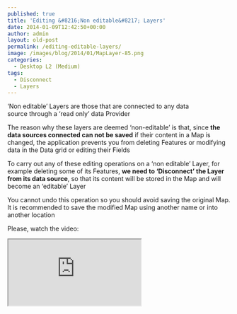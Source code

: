 ```yaml
---
published: true
title: 'Editing &#8216;Non editable&#8217; Layers'
date: 2014-01-09T12:42:50+00:00
author: admin
layout: old-post
permalink: /editing-editable-layers/
image: /images/blog/2014/01/MapLayer-85.png
categories:
  - Desktop L2 (Medium)
tags:
  - Disconnect
  - Layers
---
```

&#8216;Non editable&#8217; Layers are those that are connected to any data source through a &#8216;read only&#8217; data Provider<!--more-->

The reason why these layers are deemed &#8216;non-editable&#8217; is that, since **the data sources connected can not be saved** if their content in a Map is changed, the application prevents you from deleting Features or modifying data in the Data grid or editing their Fields

To carry out any of these editing operations on a &#8216;non editable&#8217; Layer, for example deleting some of its Features, **we need to &#8216;Disconnect&#8217; the Layer from its data source**, so that its content will be stored in the Map and will become an &#8216;editable&#8217; Layer

You cannot undo this operation so you should avoid saving the original Map. It is recommended to save the modified Map using another name or into another location

Please, watch the video:

<div class="embed-responsive embed-responsive-16by9">
  <iframe class="embed-responsive-item" src="https://www.youtube.com/embed/Dzkh85lX1J4" allowfullscreen></iframe>
</div>
